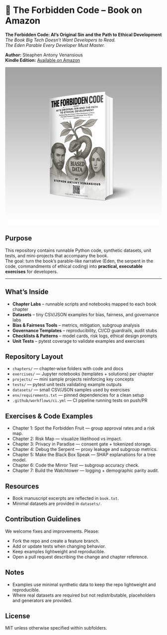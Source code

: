# 📖 The Forbidden Code – Book on Amazon

**The Forbidden Code: AI’s Original Sin and the Path to Ethical Development**  
*The Book Big Tech Doesn’t Want Developers to Read.*  
*The Eden Parable Every Developer Must Master.*

 **Author:** Steaphen Antony Venansious  
 **Kindle Edition:** [Available on Amazon](https://www.amazon.com/dp/B0FSL9RKM5)

![The Forbidden Code – Book Cover](https://github.com/smartkuttan/the-forbidden-code-book/blob/main/The%20Forbidden%20Code%20KDP%20MOCKUP%20(2).jpg?raw=true)





## Purpose

This repository contains runnable Python code, synthetic datasets, unit tests, and mini-projects that accompany the book.  
The goal: turn the book’s parable-like narrative (Eden, the serpent in the code, commandments of ethical coding) into **practical, executable exercises** for developers.

---

## What’s Inside

- **Chapter Labs** – runnable scripts and notebooks mapped to each book chapter  
- **Datasets** – tiny CSV/JSON examples for bias, fairness, and governance labs  
- **Bias & Fairness Tools** – metrics, mitigation, subgroup analysis  
- **Governance Templates** – reproducibility, CI/CD guardrails, audit stubs  
- **Checklists & Patterns** – model cards, risk logs, ethical design prompts  
- **Unit Tests** – pytest coverage to validate examples and exercises

Repository Layout
-----------------
- `chapters/` — chapter‑wise folders with code and docs
- `exercises/` — Jupyter notebooks (templates + solutions) per chapter
- `projects/` — mini sample projects reinforcing key concepts
- `tests/` — pytest unit tests validating example outputs
- `datasets/` — small CSV/JSON samples used by exercises
- `env/requirements.txt` — pinned dependencies for a clean setup
- `.github/workflows/ci.yml` — CI pipeline running tests on push/PR

Exercises & Code Examples
-------------------------
- Chapter 1: Spot the Forbidden Fruit — group approval rates and a risk map.
- Chapter 2: Risk Map — visualize likelihood vs impact.
- Chapter 3: Privacy in Paradise — consent gate + tokenized storage.
- Chapter 4: Debug the Serpent — proxy leakage and subgroup metrics.
- Chapter 5: Make the Black Box Speak — SHAP explanations for a tree model.
- Chapter 6: Code the Mirror Test — subgroup accuracy check.
- Chapter 7: Build the Watchtower — logging + demographic parity audit.

Resources
---------
- Book manuscript excerpts are reflected in `book.txt`.
- Minimal datasets are provided in `datasets/`.

Contribution Guidelines
-----------------------
We welcome fixes and improvements. Please:
- Fork the repo and create a feature branch.
- Add or update tests when changing behavior.
- Keep examples lightweight and reproducible.
- Open a pull request describing the change and chapter reference.

Notes
-----
- Examples use minimal synthetic data to keep the repo lightweight and reproducible.
- Where real datasets are required but not redistributable, placeholders and generators are provided.

License
-------
MIT unless otherwise specified within subfolders.


